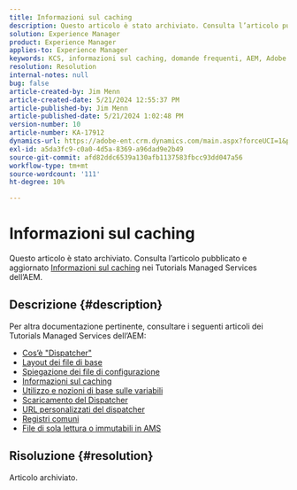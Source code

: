 ```yaml
---
title: Informazioni sul caching
description: Questo articolo è stato archiviato. Consulta l’articolo pubblicato e aggiornato Informazioni sul caching nei Tutorials Managed Services dell’AEM.
solution: Experience Manager
product: Experience Manager
applies-to: Experience Manager
keywords: KCS, informazioni sul caching, domande frequenti, AEM, Adobe Experience Manager
resolution: Resolution
internal-notes: null
bug: false
article-created-by: Jim Menn
article-created-date: 5/21/2024 12:55:37 PM
article-published-by: Jim Menn
article-published-date: 5/21/2024 1:02:48 PM
version-number: 10
article-number: KA-17912
dynamics-url: https://adobe-ent.crm.dynamics.com/main.aspx?forceUCI=1&pagetype=entityrecord&etn=knowledgearticle&id=bbf9b468-7117-ef11-9f8a-6045bd006268
exl-id: a5da3fc9-c0a0-4d5a-8369-a96dad9e2b49
source-git-commit: afd82ddc6539a130afb1137583fbcc93dd047a56
workflow-type: tm+mt
source-wordcount: '111'
ht-degree: 10%

---
```


# Informazioni sul caching


Questo articolo è stato archiviato. Consulta l’articolo pubblicato e aggiornato [Informazioni sul caching](https://experienceleague.adobe.com/docs/experience-manager-learn/ams/dispatcher/understanding-cache.html) nei Tutorials Managed Services dell’AEM.

## Descrizione {#description}


Per altra documentazione pertinente, consultare i seguenti articoli dei Tutorials Managed Services dell’AEM:

- [Cos’è &quot;Dispatcher&quot;](https://experienceleague.adobe.com/docs/experience-manager-learn/ams/dispatcher/what-is-the-dispatcher.html)
- [Layout dei file di base](https://experienceleague.adobe.com/docs/experience-manager-learn/ams/dispatcher/basic-file-layout.html?lang=en)
- [Spiegazione dei file di configurazione](https://experienceleague.adobe.com/docs/experience-manager-learn/ams/dispatcher/explanation-config-files.html)
- [Informazioni sul caching](https://experienceleague.adobe.com/docs/experience-manager-learn/ams/dispatcher/understanding-cache.html)
- [Utilizzo e nozioni di base sulle variabili](https://experienceleague.adobe.com/docs/experience-manager-learn/ams/dispatcher/variables.html)
- [Scaricamento del Dispatcher](https://experienceleague.adobe.com/docs/experience-manager-learn/ams/dispatcher/disp-flushing.html)
- [URL personalizzati del dispatcher](https://experienceleague.adobe.com/docs/experience-manager-learn/ams/dispatcher/disp-vanity-url.html)
- [Registri comuni](https://experienceleague.adobe.com/docs/experience-manager-learn/ams/dispatcher/common-logs.html)
- [File di sola lettura o immutabili in AMS](https://experienceleague.adobe.com/docs/experience-manager-learn/ams/dispatcher/immutable-files.html)



## Risoluzione {#resolution}


Articolo archiviato.
